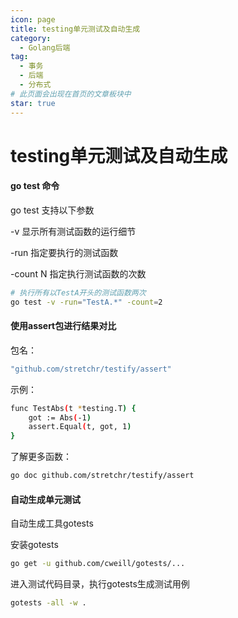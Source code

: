 ```yaml
---
icon: page
title: testing单元测试及自动生成
category:
  - Golang后端
tag:
  - 事务
  - 后端
  - 分布式
# 此页面会出现在首页的文章板块中
star: true
---
```

# testing单元测试及自动生成

#### go test 命令

go test 支持以下参数

-v 显示所有测试函数的运行细节

-run <regexp> 指定要执行的测试函数

-count N 指定执行测试函数的次数

```bash
# 执行所有以TestA开头的测试函数两次
go test -v -run="TestA.*" -count=2
```

#### 使用assert包进行结果对比

包名：

```bash
"github.com/stretchr/testify/assert"
```

示例：

```bash
func TestAbs(t *testing.T) {
	got := Abs(-1)
	assert.Equal(t, got, 1)
}
```

了解更多函数：

```bash
go doc github.com/stretchr/testify/assert
```

#### 自动生成单元测试

自动生成工具gotests

安装gotests

```bash
go get -u github.com/cweill/gotests/...
```

进入测试代码目录，执行gotests生成测试用例

```bash
gotests -all -w .
```
